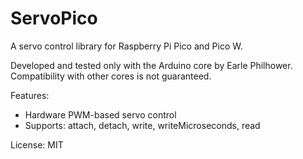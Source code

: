 # ServoPico

A servo control library for Raspberry Pi Pico and Pico W.

Developed and tested only with the Arduino core by Earle Philhower.  
Compatibility with other cores is not guaranteed.

Features:
- Hardware PWM-based servo control
- Supports: attach, detach, write, writeMicroseconds, read

License: MIT

